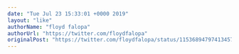 ```yaml
---
date: "Tue Jul 23 15:33:01 +0000 2019"
layout: "like"
authorName: "floyd falopa"
authorUrl: "https://twitter.com/floydfalopa"
originalPost: "https://twitter.com/floydfalopa/status/1153689479741345793"
---
```


